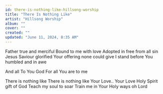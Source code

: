 ```yaml
---
id: there-is-nothing-like-hillsong-worship
title: "There Is Nothing Like"
artist: "Hillsong Worship"
album: ""
cover: ""
created: ""
updated: "June 11, 2024, 8:35 AM"
---
```


Father true and merciful
Bound to me with love
Adopted in free from all sin
Jesus Saviour glorified
Your offering none could give
I stand before You humbled and in awe

And all
To You God
For all You are to me

There is nothing like
There is nothing like
Your Love.. Your Love
Holy Spirit gift of God
Teach my soul to soar
Train me in Your Holy ways oh Lord
